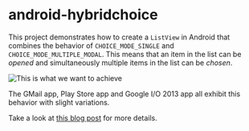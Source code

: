 android-hybridchoice
====================


This project demonstrates how to create a `ListView` in Android that combines the behavior of `CHOICE_MODE_SINGLE` and `CHOICE_MODE_MULTIPLE_MODAL`. This means that an item in the list can be _opened_ and simultaneously multiple items in the list can be _chosen_.

![This is what we want to achieve][1]


The GMail app, Play Store app and Google I/O 2013 app all exhibit this behavior with slight variations.

Take a look at [this blog post](http://curioustechizen.blogspot.com/2013/06/android-listviews-hybrid-choice-behavior.html) for more details.

  [1]: https://lh5.googleusercontent.com/-HVUbT2xSCHE/UbNPf0kqtFI/AAAAAAAAAHk/cAFBmm4HglY/s512/target_ui.png "target_ui.png"



